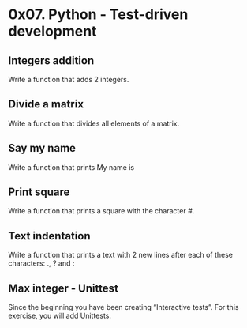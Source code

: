 # 0x07. Python - Test-driven development
##  Integers addition
Write a function that adds 2 integers.

## Divide a matrix
Write a function that divides all elements of a matrix.

## Say my name
Write a function that prints My name is <first name> <last name>

## Print square
Write a function that prints a square with the character #.

## Text indentation
Write a function that prints a text with 2 new lines after each of these characters: ., ? and :

## Max integer - Unittest
Since the beginning you have been creating “Interactive tests”. For this exercise, you will add Unittests.

